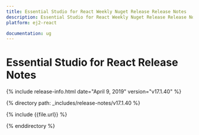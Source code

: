 ```yaml
---
title: Essential Studio for React Weekly Nuget Release Release Notes  
description: Essential Studio for React Weekly Nuget Release Release Notes  
platform: ej2-react

documentation: ug
---
```


# Essential Studio for  React  Release Notes  

{% include release-info.html date="April 9, 2019"   version="v17.1.40"  %} 

{% directory path: _includes/release-notes/v17.1.40 %}

{% include {{file.url}} %}

{% enddirectory %}
